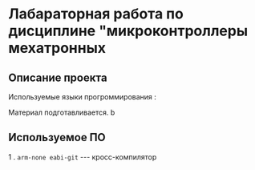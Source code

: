# Лабараторная работа по дисциплине "микроконтроллеры мехатронных 
## Описание проекта 

 Используемые языки прогроммирования :

  Материал подготавливается.  b

## Иcпользуемое ПО

 1 . `arm-none eabi-git` --- кросс-компилятор 

  <!--- Comments 
 1)_ ctrl+ ё - для открытия терминала  
 2) Язык маркдаун - язак разметки 
 для создание прошивки нужен кросс компилятор 
 arm-none-eabi-g++^C
 arm- архитектура процсессора 
 none-отсутствие системы 
 g++- 
   arm
    git --version---система контроля версий 
    cmake --version--- система сборки
    make --version---
    arm-none-eabi-g++ --version
    cd-chanche directory
    cd 133/mk/1 ---для создания пар
    git config user.name "Болдин Дмитрий 133 "---  для созданяи репризитория.
     git log--- показывает историю комитов в терминале

     git log --oneline--- для краткой запипси 
     git checkout--- для получения чего-то из хранилища(всё что было отслежино b сохранено)
     git checkout main --- для отката на самую последнюю точку 

     ---1)Папка  (ctrl+h для открытия скрытых папок- где есть репризиторйи)
      |
      |
      |
     add"+"-ик возле файла
      |
      |
      |  
      V   
     ---2)ИНдекс(stage)
      |
      |
      |
    commit
      |
      |
      | 
      V
     ---3)РЕпризиторий хранение стории папок  
    НУжно 2действ
       1) мы просим ситему и просим создать о том какие 
          
!>
